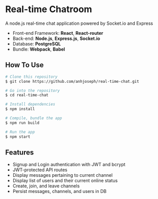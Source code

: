 # Real-time Chatroom
A node.js real-time chat application powered by Socket.io and Express

* Front-end Framework: **React**, **React-router**
* Back-end: **Node.js**, **Express.js**, **Socket.io**
* Database: **PostgreSQL**
* Bundle: **Webpack**, **Babel**

## How To Use
```bash
# Clone this repository
$ git clone https://github.com/anhjoseph/real-time-chat.git

# Go into the repository
$ cd real-time-chat

# Install dependencies
$ npm install

# Compile, bundle the app
$ npm run build

# Run the app
$ npm start
```

## Features
* Signup and Login authentication with JWT and bcrypt
* JWT-protected API routes
* Display messages pertaining to current channel
* Display list of users and their current online status
* Create, join, and leave channels
* Persist messages, channels, and users in DB

